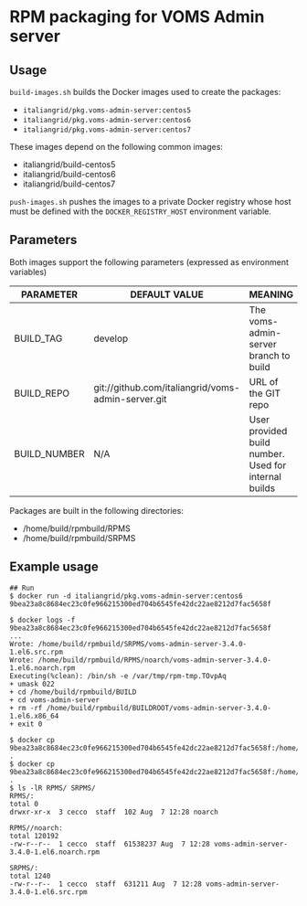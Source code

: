 # RPM packaging for  VOMS Admin server

## Usage

`build-images.sh` builds the Docker images used to create the packages:


- `italiangrid/pkg.voms-admin-server:centos5`
- `italiangrid/pkg.voms-admin-server:centos6`
- `italiangrid/pkg.voms-admin-server:centos7`

These images depend on the following common images:

- italiangrid/build-centos5
- italiangrid/build-centos6
- italiangrid/build-centos7

`push-images.sh` pushes the images to a private Docker registry whose host
must be defined with the `DOCKER_REGISTRY_HOST` environment variable.

## Parameters

Both images support the following parameters (expressed as environment variables)

| **PARAMETER**   | **DEFAULT VALUE**                                    | **MEANING**                                            |
| --------------- | ---------------------------------------------------- | ------------------------------------------------------ |
| BUILD_TAG       | develop                                              | The voms-admin-server branch to build                  |
| BUILD_REPO      | git://github.com/italiangrid/voms-admin-server.git   | URL of the GIT  repo                                   |
| BUILD_NUMBER    | N/A                                                  | User provided build number. Used for internal builds   |

Packages are built in the following directories: 
- /home/build/rpmbuild/RPMS
- /home/build/rpmbuild/SRPMS

## Example usage

```
## Run
$ docker run -d italiangrid/pkg.voms-admin-server:centos6
9bea23a8c8684ec23c0fe966215300ed704b6545fe42dc22ae8212d7fac5658f

$ docker logs -f 9bea23a8c8684ec23c0fe966215300ed704b6545fe42dc22ae8212d7fac5658f
...
Wrote: /home/build/rpmbuild/SRPMS/voms-admin-server-3.4.0-1.el6.src.rpm
Wrote: /home/build/rpmbuild/RPMS/noarch/voms-admin-server-3.4.0-1.el6.noarch.rpm
Executing(%clean): /bin/sh -e /var/tmp/rpm-tmp.TOvpAq
+ umask 022
+ cd /home/build/rpmbuild/BUILD
+ cd voms-admin-server
+ rm -rf /home/build/rpmbuild/BUILDROOT/voms-admin-server-3.4.0-1.el6.x86_64
+ exit 0

$ docker cp 9bea23a8c8684ec23c0fe966215300ed704b6545fe42dc22ae8212d7fac5658f:/home/build/rpmbuild/RPMS  .
$ docker cp 9bea23a8c8684ec23c0fe966215300ed704b6545fe42dc22ae8212d7fac5658f:/home/build/rpmbuild/SRPMS  .
$ ls -lR RPMS/ SRPMS/
RPMS/:
total 0
drwxr-xr-x  3 cecco  staff  102 Aug  7 12:28 noarch

RPMS//noarch:
total 120192
-rw-r--r--  1 cecco  staff  61538237 Aug  7 12:28 voms-admin-server-3.4.0-1.el6.noarch.rpm

SRPMS/:
total 1240
-rw-r--r--  1 cecco  staff  631211 Aug  7 12:28 voms-admin-server-3.4.0-1.el6.src.rpm
```

